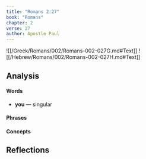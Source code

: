 ```yaml
---
title: "Romans 2:27"
book: "Romans"
chapter: 2
verse: 27
author: Apostle Paul
---
```

![[/Greek/Romans/002/Romans-002-027G.md#Text]]
![[/Hebrew/Romans/002/Romans-002-027H.md#Text]]

## Analysis

#### Words
- **you** — singular

#### Phrases

#### Concepts

## Reflections
